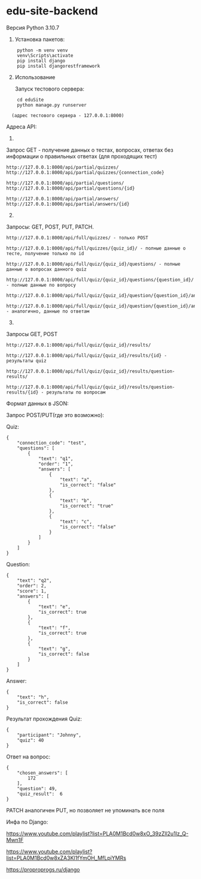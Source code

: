 # edu-site-backend

Версия Python 3.10.7

1. Установка пакетов:
```
    python -m venv venv
    venv\Scripts\activate
    pip install django
    pip install djangorestframework
```
2. Использование
   
   Запуск тестового сервера:
```
    cd eduSite
    python manage.py runserver
````
      (адрес тестового сервера - 127.0.0.1:8000)
      
  Адреса API:
  
  1.

  Запрос GET - получение данных о тестах, вопросах, ответах без информации о правильных ответах (для проходящих тест)

    http://127.0.0.1:8000/api/partial/quizzes/
    http://127.0.0.1:8000/api/partial/quizzes/{connection_code}

    http://127.0.0.1:8000/api/partial/questions/
    http://127.0.0.1:8000/api/partial/questions/{id}

    http://127.0.0.1:8000/api/partial/answers/
    http://127.0.0.1:8000/api/partial/answers/{id}

  2.

  Запросы: GET, POST, PUT, PATCH.
  
    http://127.0.0.1:8000/api/full/quizzes/ - только POST

    http://127.0.0.1:8000/api/full/quizzes/{quiz_id}/ - полные данные о тесте, получение только по id

    http://127.0.0.1:8000/api/full/quiz/{quiz_id}/questions/ - полные данные о вопросах данного quiz

    http://127.0.0.1:8000/api/full/quiz/{quiz_id}/questions/{question_id}/ - полные данные по вопросу

    http://127.0.0.1:8000/api/full/quiz/{quiz_id}/question/{question_id}/answers/

    http://127.0.0.1:8000/api/full/quiz/{quiz_id}/question/{question_id}/answers/{answer_id}/ - аналогично, данные по ответам

  3.

  Запросы GET, POST

    http://127.0.0.1:8000/api/full/quiz/{quiz_id}/results/

    http://127.0.0.1:8000/api/full/quiz/{quiz_id}/results/{id} - результаты quiz

    http://127.0.0.1:8000/api/full/quiz/{quiz_id}/results/question-results/

    http://127.0.0.1:8000/api/full/quiz/{quiz_id}/results/question-results/{id} - результаты по вопросам
    
  Формат данных в JSON:
    
Запрос POST/PUT(где это возможно):

Quiz:
```
{
    "connection_code": "test",
    "questions": [
        {
            "text": "q1",
            "order": "1",
            "answers": [
                {
                    "text": "a",
                    "is_correct": "false"
                },
                {
                    "text": "b",
                    "is_correct": "true"
                },
                {
                    "text": "c",
                    "is_correct": "false"
                }
            ]
        }
    ]
}
```
Question:
```
{
    "text": "q2",
    "order": 2,
    "score": 1,
    "answers": [
        {
            "text": "e",
            "is_correct": true
        },
        {
            "text": "f",
            "is_correct": true
        },
        {
            "text": "g",
            "is_correct": false
        }
    ]
}
```
Answer:
```
{
    "text": "h",
    "is_correct": false
}
```
Результат прохождения Quiz:
```
{
    "participant": "Johnny",
    "quiz": 40
}
```
Ответ на вопрос:
```
{
    "chosen_answers": [
        172
    ],
    "question": 49,
    "quiz_result":  6
}
```
PATCH аналогичен PUT, но позволяет не упоминать все поля



Инфа по Django:

https://www.youtube.com/playlist?list=PLA0M1Bcd0w8xO_39zZll2u1lz_Q-Mwn1F

https://www.youtube.com/playlist?list=PLA0M1Bcd0w8xZA3Kl1fYmOH_MfLpiYMRs

https://proproprogs.ru/django
